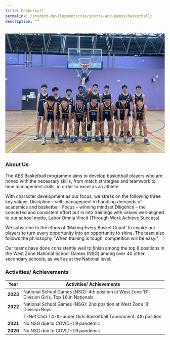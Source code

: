 ```yaml
---
title: Basketball
permalink: /student-development/ccas/sports-and-games/basketball/
description: ""
---
```


![](/images/basketball%20boys%202023.jpg)


### About Us

The AES Basketball programme aims to develop basketball players who are honed with the necessary skills, from match strategies and teamwork to time management skills, in order to excel as an athlete. 

With character development as our focus, we stress on the following three key values:
Discipline – self-management in handling demands of academics and basketball 
Focus – winning mindset
Diligence – the concerted and consistent effort put in into trainings with values well-aligned to our school motto, Labor Omnia Vincit (Through Work Achieve Success)

We subscribe to the ethos of ‘Making Every Basket Count’ to inspire our players to turn every opportunity into an opportunity to shine. The team also follows the philosophy “When training is tough, competition will be easy.” 

Our teams have done consistently well to finish among the top 8 positions in the West Zone National School Games (NSG) among over 40 other secondary schools, as well as at the National level.

### Activities/ Achievements



| Year| Activities/ Achievements | 
| -------- | -------- | 
| **2023**   |  National School Games (NSG): 4th position at West Zone ‘B’ Division Girls, Top 16 in Nationals   | 
| **2022**   | National School Games (NSG): 2nd position at West Zone ‘B’ Division Boys  | 
|  |  T-Net Club 14-&-under Girls Basketball Tournament: 4th position  | 
| **2021**   |  No NSG due to COVID-19 pandemic  | 
| **2020**   |  No NSG due to COVID-19 pandemic  |